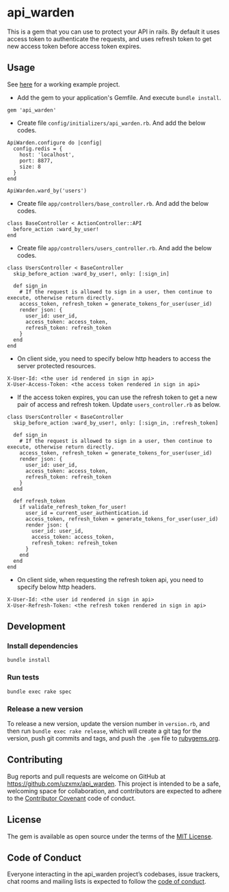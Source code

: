 # api_warden

This is a gem that you can use to protect your API in rails. By default it uses
access token to authenticate the requests, and uses refresh token to get new
access token before access token expires.

## Usage

See [here](https://github.com/uzxmx/api_warden_examples) for a working example
project.

* Add the gem to your application's Gemfile. And execute `bundle install`.

```
gem 'api_warden'
```

* Create file `config/initializers/api_warden.rb`. And add the below codes.

```
ApiWarden.configure do |config|
  config.redis = {
    host: 'localhost',
    port: 8877,
    size: 8
  }
end

ApiWarden.ward_by('users')
```

* Create file `app/controllers/base_controller.rb`. And add the below codes.

```
class BaseController < ActionController::API
  before_action :ward_by_user!
end
```

* Create file `app/controllers/users_controller.rb`. And add the below codes.

```
class UsersController < BaseController
  skip_before_action :ward_by_user!, only: [:sign_in]

  def sign_in
    # If the request is allowed to sign in a user, then continue to execute, otherwise return directly.
    access_token, refresh_token = generate_tokens_for_user(user_id)
    render json: {
      user_id: user_id,
      access_token: access_token,
      refresh_token: refresh_token
    }
  end
end
```

* On client side, you need to specify below http headers to access the server protected resources.

```
X-User-Id: <the user id rendered in sign in api>
X-User-Access-Token: <the access token rendered in sign in api>
```

* If the access token expires, you can use the refresh token to get a new
  pair of access and refresh token. Update `users_controller.rb` as below.

```
class UsersController < BaseController
  skip_before_action :ward_by_user!, only: [:sign_in, :refresh_token]

  def sign_in
    # If the request is allowed to sign in a user, then continue to execute, otherwise return directly.
    access_token, refresh_token = generate_tokens_for_user(user_id)
    render json: {
      user_id: user_id,
      access_token: access_token,
      refresh_token: refresh_token
    }
  end

  def refresh_token
    if validate_refresh_token_for_user!
      user_id = current_user_authentication.id
      access_token, refresh_token = generate_tokens_for_user(user_id)
      render json: {
        user_id: user_id,
        access_token: access_token,
        refresh_token: refresh_token
      }
    end
  end
end
```

* On client side, when requesting the refresh token api, you need to specify below http headers.

```
X-User-Id: <the user id rendered in sign in api>
X-User-Refresh-Token: <the refresh token rendered in sign in api>
```

## Development

### Install dependencies

```
bundle install
```

### Run tests

```
bundle exec rake spec
```

### Release a new version

To release a new version, update the version number in `version.rb`, and then
run `bundle exec rake release`, which will create a git tag for the version,
push git commits and tags, and push the `.gem` file to
[rubygems.org](https://rubygems.org).

## Contributing

Bug reports and pull requests are welcome on GitHub at https://github.com/uzxmx/api_warden. This project is intended to be a safe, welcoming space for collaboration, and contributors are expected to adhere to the [Contributor Covenant](http://contributor-covenant.org) code of conduct.

## License

The gem is available as open source under the terms of the [MIT License](https://opensource.org/licenses/MIT).

## Code of Conduct

Everyone interacting in the api_warden project’s codebases, issue trackers, chat rooms and mailing lists is expected to follow the [code of conduct](https://github.com/uzxmx/api_warden/blob/master/CODE_OF_CONDUCT.md).
